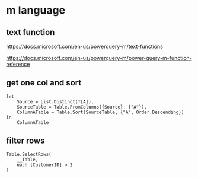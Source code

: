 # m language

## text function
https://docs.microsoft.com/en-us/powerquery-m/text-functions

https://docs.microsoft.com/en-us/powerquery-m/power-query-m-function-reference


## get one col and sort
```
let
    Source = List.Distinct(T[A]),
    SourceTable = Table.FromColumns({Source}, {"A"}),
    ColumnATable = Table.Sort(SourceTable, {"A", Order.Descending})
in
    ColumnATable
```

## filter rows
```
Table.SelectRows(
    __Table,
    each [CustomerID] > 2
)
```
